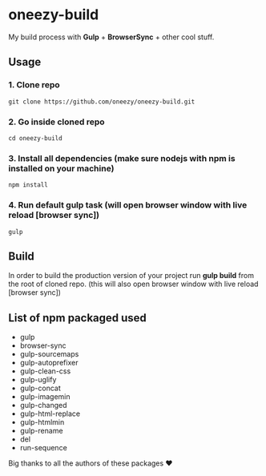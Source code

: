 # oneezy-build

My build process with **Gulp** + **BrowserSync** + other cool stuff.

## Usage

### 1. Clone repo
```
git clone https://github.com/oneezy/oneezy-build.git
```

### 2. Go inside cloned repo
```
cd oneezy-build
```

### 3. Install all dependencies (make sure nodejs with npm is installed on your machine)
```
npm install
```

### 4. Run default gulp task (will open browser window with live reload [browser sync])
```
gulp
```

## Build 

In order to build the production version of your project run __gulp build__ from the root of cloned repo. (this will also open browser window with live reload [browser sync])

## List of npm packaged used

- gulp
- browser-sync
- gulp-sourcemaps
- gulp-autoprefixer
- gulp-clean-css
- gulp-uglify
- gulp-concat
- gulp-imagemin
- gulp-changed
- gulp-html-replace
- gulp-htmlmin
- gulp-rename
- del
- run-sequence

Big thanks to all the authors of these packages :heart: